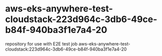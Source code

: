 # aws-eks-anywhere-test-cloudstack-223d964c-3db6-49ce-b84f-940ba3f1e7a4-20
repository for use with E2E test job aws-eks-anywhere-test-cloudstack:223d964c-3db6-49ce-b84f-940ba3f1e7a4-20
